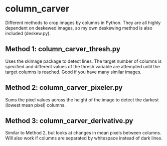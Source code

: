 # column_carver
Different methods to crop images by columns in Python. They are all highly dependent on deskewed images, so my own deskewing method is also included (deskew.py).

## Method 1: column_carver_thresh.py
Uses the skimage package to detect lines. The target number of columns is specified and different values of the thresh variable are attempted until the target columns is reached. Good if you have many similar images.

## Method 2: column_carver_pixeler.py
Sums the pixel values across the height of the image to detect the darkest (lowest mean pixel) columns.

## Method 3: column_carver_derivative.py
Similar to Method 2, but looks at changes in mean pixels between columns. Will also work if columns are separated by whitespace instead of dark lines. 
